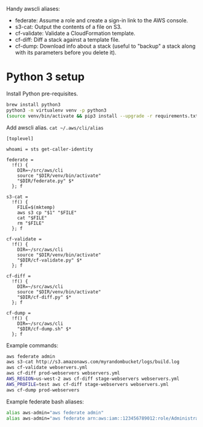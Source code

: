 Handy awscli aliases:
- federate: Assume a role and create a sign-in link to the AWS console.
- s3-cat: Output the contents of a file on S3.
- cf-validate: Validate a CloudFormation template.
- cf-diff: Diff a stack against a template file.
- cf-dump: Download info about a stack (useful to "backup" a stack along with its parameters before you delete it).

# Python 3 setup

Install Python pre-requisites.

```bash
brew install python3
python3 -m virtualenv venv -p python3
(source venv/bin/activate && pip3 install --upgrade -r requirements.txt)
```

Add awscli alias. `cat ~/.aws/cli/alias`

```
[toplevel]

whoami = sts get-caller-identity

federate =
  !f() {
    DIR=~/src/aws/cli
    source "$DIR/venv/bin/activate"
    "$DIR/federate.py" $*
  }; f

s3-cat =
  !f() {
    FILE=$(mktemp)
    aws s3 cp "$1" "$FILE"
    cat "$FILE"
    rm "$FILE"
  }; f

cf-validate =
  !f() {
    DIR=~/src/aws/cli
    source "$DIR/venv/bin/activate"
    "$DIR/cf-validate.py" $*
  }; f

cf-diff =
  !f() {
    DIR=~/src/aws/cli
    source "$DIR/venv/bin/activate"
    "$DIR/cf-diff.py" $*
  }; f

cf-dump =
  !f() {
    DIR=~/src/aws/cli
    "$DIR/cf-dump.sh" $*
  }; f
```

Example commands:

```bash
aws federate admin
aws s3-cat http://s3.amazonaws.com/myrandombucket/logs/build.log
aws cf-validate webservers.yml
aws cf-diff prod-webservers webservers.yml
AWS_REGION=us-west-2 aws cf-diff stage-webservers webservers.yml
AWS_PROFILE=test aws cf-diff stage-webservers webservers.yml
aws cf-dump prod-webservers
```

Example federate bash aliases:

```bash
alias aws-admin="aws federate admin"
alias aws-admin="aws federate arn:aws:iam::123456789012:role/AdministratorRole arn:aws:iam::123456789012:mfa/username"
```
